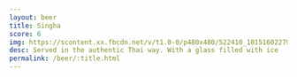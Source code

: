 ```yaml
---
layout: beer
title: Singha
score: 6
img: https://scontent.xx.fbcdn.net/v/t1.0-0/p480x480/522410_10151602279523745_2144170744_n.jpg?oh=bf22e7b814229cc6f6bde48e3bf84758&oe=58C8A793
desc: Served in the authentic Thai way. With a glass filled with ice
permalink: /beer/:title.html
---
```

